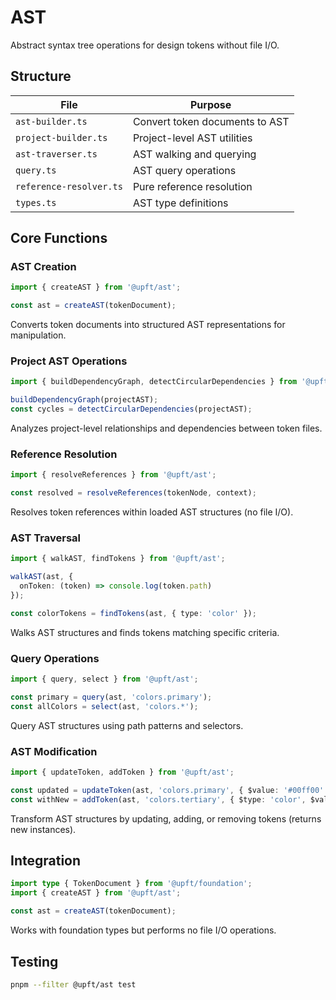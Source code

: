 # AST

Abstract syntax tree operations for design tokens without file I/O.

## Structure

| File | Purpose |
|------|---------|
| `ast-builder.ts` | Convert token documents to AST |
| `project-builder.ts` | Project-level AST utilities |
| `ast-traverser.ts` | AST walking and querying |
| `query.ts` | AST query operations |
| `reference-resolver.ts` | Pure reference resolution |
| `types.ts` | AST type definitions |

## Core Functions

### AST Creation

```typescript
import { createAST } from '@upft/ast';

const ast = createAST(tokenDocument);
```

Converts token documents into structured AST representations for manipulation.

### Project AST Operations

```typescript
import { buildDependencyGraph, detectCircularDependencies } from '@upft/ast';

buildDependencyGraph(projectAST);
const cycles = detectCircularDependencies(projectAST);
```

Analyzes project-level relationships and dependencies between token files.

### Reference Resolution

```typescript
import { resolveReferences } from '@upft/ast';

const resolved = resolveReferences(tokenNode, context);
```

Resolves token references within loaded AST structures (no file I/O).

### AST Traversal

```typescript
import { walkAST, findTokens } from '@upft/ast';

walkAST(ast, {
  onToken: (token) => console.log(token.path)
});

const colorTokens = findTokens(ast, { type: 'color' });
```

Walks AST structures and finds tokens matching specific criteria.

### Query Operations

```typescript
import { query, select } from '@upft/ast';

const primary = query(ast, 'colors.primary');
const allColors = select(ast, 'colors.*');
```

Query AST structures using path patterns and selectors.

### AST Modification

```typescript
import { updateToken, addToken } from '@upft/ast';

const updated = updateToken(ast, 'colors.primary', { $value: '#00ff00' });
const withNew = addToken(ast, 'colors.tertiary', { $type: 'color', $value: '#0000ff' });
```

Transform AST structures by updating, adding, or removing tokens (returns new instances).

## Integration

```typescript
import type { TokenDocument } from '@upft/foundation';
import { createAST } from '@upft/ast';

const ast = createAST(tokenDocument);
```

Works with foundation types but performs no file I/O operations.

## Testing

```bash
pnpm --filter @upft/ast test
```